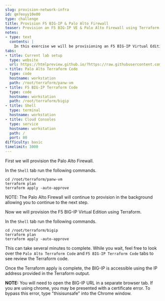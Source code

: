 ```yaml
---
slug: provision-network-infra
id: qm7eoyy10e00
type: challenge
title: Provision F5 BIG-IP & Palo Alto Firewall
teaser: Provision an F5 BIG-IP VE & Palo Alto Firewall using Terraform
notes:
- type: text
  contents: |
    In this exercise we will be provisioning an F5 BIG-IP Virtual Edition and Palo Alto VM Series Firewall using Terraform.
tabs:
- title: Current lab setup
  type: website
  url: https://htmlpreview.github.io/?https://raw.githubusercontent.com/hashicorp/field-workshops-consul/master/instruqt-tracks/network-infrastructure-automation/assets/images/4.NIA-Workshop-F5_PA.html
- title: Palo Alto Terraform Code
  type: code
  hostname: workstation
  path: /root/terraform/panw-vm
- title: F5 BIG-IP Terraform Code
  type: code
  hostname: workstation
  path: /root/terraform/bigip
- title: Shell
  type: terminal
  hostname: workstation
- title: Cloud Consoles
  type: service
  hostname: workstation
  path: /
  port: 80
difficulty: basic
timelimit: 3000
---
```

First we will provision the Palo Alto Firewall.

In the `Shell` tab run the following commands.
```
cd /root/terraform/panw-vm
terraform plan
terraform apply -auto-approve

```

NOTE: The Palo Alto Firewall will continue to provision in the background allowing you to continue to the next step.

Now we will provision the F5 BIG-IP Virtual Edition using Terraform.

In the `Shell` tab run the following commands.
```
cd /root/terraform/bigip
terraform plan
terraform apply -auto-approve

```

This can take several minutes to complete. While you wait, feel free to look over the `Palo Alto Terraform Code` and `F5 BIG-IP Terraform Code` tabs to see review the Terraform code.

Once the Terraform apply is complete, the BIG-IP is accessible using the IP address provided in the Terraform output.

**NOTE:** You will need to open the BIG-IP URL in a separate browser tab. If you are using chrome, you may be presented with a certificate error. To bypass this error, type "thisisunsafe" into the Chrome window.
